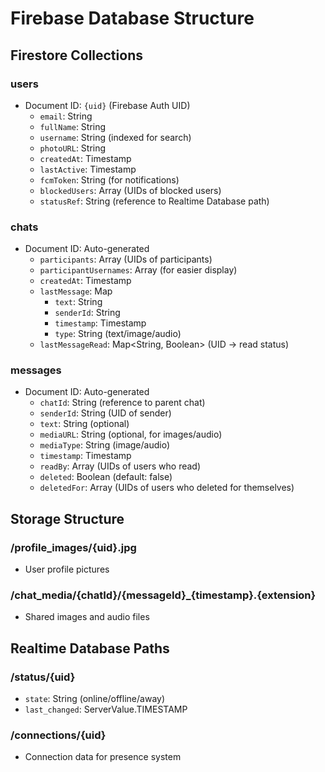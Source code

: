 # Firebase Database Structure

## Firestore Collections

### users
- Document ID: `{uid}` (Firebase Auth UID)
  - `email`: String
  - `fullName`: String
  - `username`: String (indexed for search)
  - `photoURL`: String
  - `createdAt`: Timestamp
  - `lastActive`: Timestamp
  - `fcmToken`: String (for notifications)
  - `blockedUsers`: Array<String> (UIDs of blocked users)
  - `statusRef`: String (reference to Realtime Database path)

### chats
- Document ID: Auto-generated
  - `participants`: Array<String> (UIDs of participants)
  - `participantUsernames`: Array<String> (for easier display)
  - `createdAt`: Timestamp
  - `lastMessage`: Map
    - `text`: String
    - `senderId`: String
    - `timestamp`: Timestamp
    - `type`: String (text/image/audio)
  - `lastMessageRead`: Map<String, Boolean> (UID -> read status)

### messages
- Document ID: Auto-generated
  - `chatId`: String (reference to parent chat)
  - `senderId`: String (UID of sender)
  - `text`: String (optional)
  - `mediaURL`: String (optional, for images/audio)
  - `mediaType`: String (image/audio)
  - `timestamp`: Timestamp
  - `readBy`: Array<String> (UIDs of users who read)
  - `deleted`: Boolean (default: false)
  - `deletedFor`: Array<String> (UIDs of users who deleted for themselves)

## Storage Structure

### /profile_images/{uid}.jpg
- User profile pictures

### /chat_media/{chatId}/{messageId}_{timestamp}.{extension}
- Shared images and audio files

## Realtime Database Paths

### /status/{uid}
- `state`: String (online/offline/away)
- `last_changed`: ServerValue.TIMESTAMP

### /connections/{uid}
- Connection data for presence system
